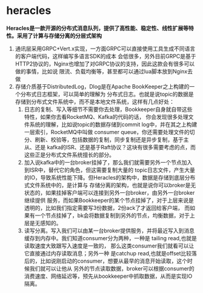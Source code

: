 # heracles
**Heracles是一款开源的分布式消息队列，提供了高性能、稳定性、线性扩展等特性。采用了计算与存储分离的分层式架构**


1. 通讯层采用GRPC+Vert.x实现，一方面GRPC可以直接使用工具生成不同语言的客户端代码，这样编写多语言SDK的成本
会低很多，另外目前GRPC是基于HTTP2协议的，Nginx也增加了对GRPC协议的支持，因此这款会有很多可以做的事情，比如说
限流、负载均衡等，甚至都可以通过lua脚本放到Nginx去做
2. 存储介质基于DistributedLog，Dlog是在Apache BookKeeper之上构建的一个分布式日志框架，可以简单的理解为
分布式日志。也就是说topic的数据是存储到分布式文件系统中，而不是本地文件系统，这样有几点好处：
    1. 日志的复制、写入等细节不需要你去处理，Bookkeeper自身就自带这些特性，如果你去看RocketMQ、Kafka的代码的话，
    你会发现很多处理文件系统的理解，比如说topic的数据存储到commit log中，并在其之上构建一层索引，RocketMQ中叫做
    consumer queue，你还需要处理文件的切分、刷新、校验等，包括数据的复制，同步复制还是异步复制，基于主从、还是
    kafka的ISR、还是基于Raft协议？这块有很多需要考虑的点，而这些正是分布式文件系统擅长的部分。
    2. 加入说kafka中的一台broker挂掉了，那么我们就需要另外一个节点加入到ISR中，替代它的角色，但这需要复制大量的
    topic日志文件，产生大量的IO，导致系统性能下降。但Heracles的架构中，数据是存储到底层分布式文件系统中的，是计算与
    存储分离的架构，也就是说你可以broker是无状态的，如果挂掉客户端可以连接到另外一台broker，由另外一台broker继续提供
    服务，而如果Bookkeeper的某个节点挂掉了，对于上层来说是透明的，比如我们指定需要写3份数据，2份ack了才返回给客户端，
    而如果有一个节点挂掉了，bk会将数据复制到另外的节点，均衡数据，对于上层是无感知的。
    3. 读写分离。写入我们可以由某一台broker提供服务，并将最近写入到消息缓存到内存中。我们知道consumer分为两种，一种是
    tailing read,也就是读取速度大致跟写入速度是一致的， 那么这类consumer我们就看可以让它直接通过内存读取消息；另外一种
    是catchup read,也就是offset比较落后的，比如说刚启动的consumer，想要从最早的消息开始读取，这个时候我们就可以让他从
    另外的节点读取数据，broker可以根据consumer的消费速度、网络延迟等，预先从bookkeeper中抓取数据，从而是实现IO隔离。
